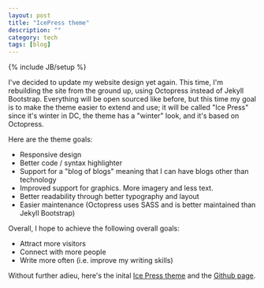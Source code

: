 ```yaml
---
layout: post
title: "IcePress theme"
description: ""
category: tech
tags: [blog]
---
```

{% include JB/setup %}

I've decided to update my website design yet again. This time, I'm rebuilding the site from the ground up, using Octopress
instead of Jekyll Bootstrap. Everything will be open sourced like before, but this time my goal is to make the theme
easier to extend and use; it will be called "Ice Press" since it's winter in DC, the theme has a "winter" look, and
it's based on Octopress.

Here are the theme goals:

* Responsive design
* Better code / syntax highlighter
* Support for a "blog of blogs" meaning that I can have blogs other than technology
* Improved support for graphics. More imagery and less text.
* Better readability through better typography and layout
* Easier maintenance (Octopress uses SASS and is better maintained than Jekyll Bootstrap)

Overall, I hope to achieve the following overall goals:

* Attract more visitors
* Connect with more people
* Write more often (i.e. improve my writing skills)

Without further adieu, here's the inital [Ice Press theme](http://icepress.minh.io) and the [Github page](https://github.com/minhongrails/IcePress).